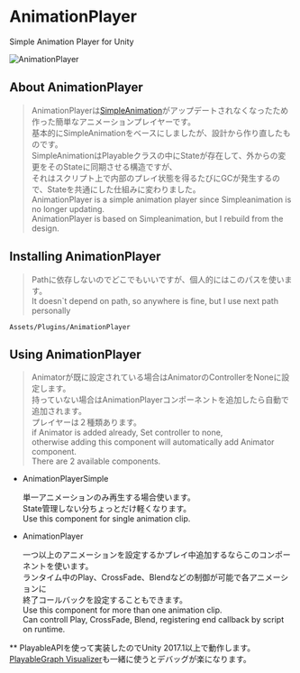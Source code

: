 # AnimationPlayer
Simple Animation Player for Unity

![AnimationPlayer](https://docs.google.com/uc?id=1l45FF-6tX077jELec0Yz1RluG1u0PgxI)

## About AnimationPlayer

> AnimationPlayerは[SimpleAnimation](https://github.com/Unity-Technologies/SimpleAnimation)がアップデートされなくなったため  
作った簡単なアニメーションプレイヤーです。  
基本的にSimpleAnimationをベースにしましたが、設計から作り直したものです。  
SimpleAnimationはPlayableクラスの中にStateが存在して、外からの変更をそのStateに同期させる構造ですが、  
それはスクリプト上で内部のプレイ状態を得るたびにGCが発生するので、Stateを共通にした仕組みに変わりました。  
AnimationPlayer is a simple animation player since Simpleanimation is no longer updating.  
AnimationPlayer is based on Simpleanimation, but I rebuild from the design.

## Installing AnimationPlayer

> Pathに依存しないのでどこでもいいですが、個人的にはこのパスを使います。  
It doesn`t depend on path, so anywhere is fine, but I use next path personally

    Assets/Plugins/AnimationPlayer

## Using AnimationPlayer

> Animatorが既に設定されている場合はAnimatorのControllerをNoneに設定します。  
持っていない場合はAnimationPlayerコンポーネントを追加したら自動で追加されます。  
プレイヤーは２種類あります。  
if Animator is added already, Set controller to none,  
otherwise adding this component will automatically add Animator component.  
There are 2 available components.

* AnimationPlayerSimple

    単一アニメーションのみ再生する場合使います。  
State管理しない分ちょっとだけ軽くなります。  
Use this component for single animation clip.

* AnimationPlayer

    一つ以上のアニメーションを設定するかプレイ中追加するならこのコンポーネントを使います。  
ランタイム中のPlay、CrossFade、Blendなどの制御が可能で各アニメーションに  
終了コールバックを設定することもできます。  
Use this component for more than one animation clip.  
Can controll Play, CrossFade, Blend, registering end callback by script on runtime.  

** PlayableAPIを使って実装したのでUnity 2017.1以上で動作します。  
[PlayableGraph Visualizer](https://github.com/Unity-Technologies/graph-visualizer)も一緒に使うとデバッグが楽になります。
